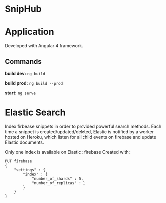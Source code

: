 # SnipHub

# Application

Developed with Angular 4 framework.

## Commands

**build dev:** `ng build`

**build prod:** `ng build --prod`

**start:** `ng serve`

# Elastic Search

Index firbease snippets in order to provided powerful search methods. Each time a snippet is created/updated/deleted, Elastic is notified by a worker hosted on Heroku, which listen for all child events on firebase and update Elastic documents.

Only one index is available on Elastic : firebase
Created with:

```curl
PUT firebase
{
    "settings" : {
        "index" : {
            "number_of_shards" : 5,
            "number_of_replicas" : 1
        }
    }
}
```
